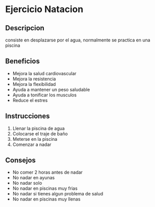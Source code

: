 # Ejercicio Natacion

## Descripcion
consiste en desplazarse por el agua, normalmente se practica en una piscina

## Beneficios
- Mejora la salud cardiovascular
- Mejora la resistencia
- Mejora la flexibilidad
- Ayuda a mantener un peso saludable
- Ayuda a tonificar los musculos
- Reduce el estres

## Instrucciones
1. Llenar la piscina de agua
2. Colocarse el traje de baño
3. Meterse en la piscina
4. Comenzar a nadar

## Consejos
- No comer 2 horas antes de nadar
- No nadar en ayunas
- No nadar solo
- No nadar en piscinas muy frias
- No nadar si tienes algun problema de salud
- No nadar en piscinas muy llenas


